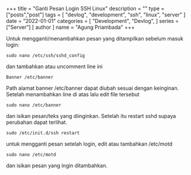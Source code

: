 +++
title = "Ganti Pesan Login SSH Linux"
description = ""
type = ["posts","post"]
tags = [
    "devlog",
    "development",
    "ssh",
    "linux",
    "server"
]
date = "2022-01-01"
categories = [
    "Development",
    "Devlog",
]
series = ["Server"]
[ author ]
  name = "Agung Priambada"
+++

Untuk mengganti/menambahkan pesan yang ditampilkan sebelum masuk login:

```
sudo nano /etc/ssh/sshd_config
```

dan tambahkan atau uncomment line ini

```
Banner /etc/banner
```

Path alamat banner /etc/banner dapat diubah sesuai dengan keinginan. Setelah menambahkan line di atas lalu edit file tersebut

```
sudo nano /etc/banner
```

dan isikan pesan/teks yang diinginkan. Setelah itu restart sshd supaya perubahan dapat terlihat.
```
sudo /etc/init.d/ssh restart
```

untuk mengganti pesan setelah login, edit atau tambahkan /etc/motd
```
sudo nano /etc/motd
```

dan isikan pesan yang ingin ditambahkan.